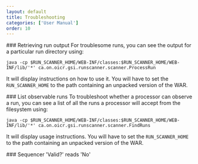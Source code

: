 ```yaml
---
layout: default
title: Troubleshooting
categories: ['User Manual']
order: 10
---
```

<a id="ProcessRun" />
### Retrieving run output
For troublesome runs, you can see the output for a particular run directory using:

    java -cp $RUN_SCANNER_HOME/WEB-INF/classes:$RUN_SCANNER_HOME/WEB-INF/lib/'*' ca.on.oicr.gsi.runscanner.scanner.ProcessRun

It will display instructions on how to use it. You will have to set the `RUN_SCANNER_HOME` to the path containing an unpacked version of the WAR.

<a id="FindRuns" />
### List observable runs
To troubleshoot whether a processor can observe a run, you can see a list of all the runs a processor will accept from the filesystem using:

    java -cp $RUN_SCANNER_HOME/WEB-INF/classes:$RUN_SCANNER_HOME/WEB-INF/lib/'*' ca.on.oicr.gsi.runscanner.scanner.FindRuns
    
It will display usage instructions. You will have to set the `RUN_SCANNER_HOME` to the path containing an unpacked version of the WAR.

<a id="SequencerInvalid" />
### Sequencer 'Valid?' reads 'No'
<!-- TODO: Write explanation -->
